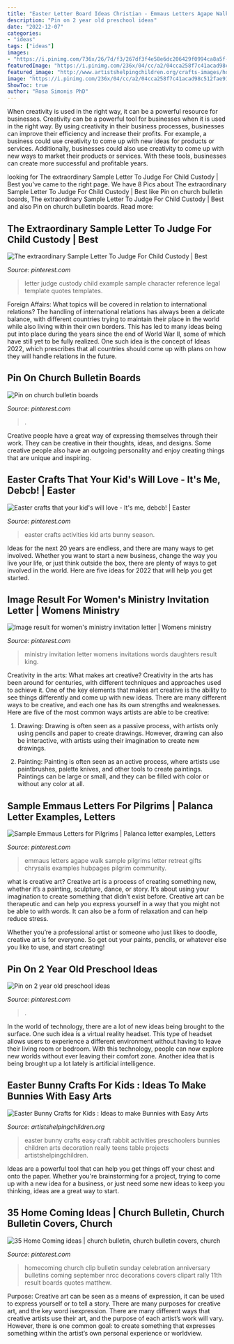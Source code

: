 ```yaml
---
title: "Easter Letter Board Ideas Christian - Emmaus Letters Agape Walk Sample Pilgrims Letter Retreat Gifts Chrysalis Examples Hubpages Pilgrim Community"
description: "Pin on 2 year old preschool ideas"
date: "2022-12-07"
categories:
- "ideas"
tags: ["ideas"]
images:
- "https://i.pinimg.com/736x/26/7d/f3/267df3f4e58e6dc206429f0994ca8a5f--emmaus-pilgrims.jpg"
featuredImage: "https://i.pinimg.com/236x/04/cc/a2/04cca258f7c41acad98c512fae916d91--homecoming-ideas-church.jpg"
featured_image: "http://www.artistshelpingchildren.org/crafts-images/holidays/easter/bunny-decoration-bw.png"
image: "https://i.pinimg.com/236x/04/cc/a2/04cca258f7c41acad98c512fae916d91--homecoming-ideas-church.jpg"
ShowToc: true
author: "Rosa Simonis PhD"
---
```



When creativity is used in the right way, it can be a powerful resource for businesses.
Creativity can be a powerful tool for businesses when it is used in the right way. By using creativity in their business processes, businesses can improve their efficiency and increase their profits. For example, a business could use creativity to come up with new ideas for products or services. Additionally, businesses could also use creativity to come up with new ways to market their products or services. With these tools, businesses can create more successful and profitable years.

	

		
looking for The extraordinary Sample Letter To Judge For Child Custody | Best you've came to the right page. We have 8 Pics about The extraordinary Sample Letter To Judge For Child Custody | Best like Pin on church bulletin boards, The extraordinary Sample Letter To Judge For Child Custody | Best and also Pin on church bulletin boards. Read more:
		
    
## The Extraordinary Sample Letter To Judge For Child Custody | Best

<img loading=lazy src="https://i.pinimg.com/736x/53/0e/d4/530ed4d5365eb07347a3939145640593.jpg" onerror="this.onerror=null;this.src='https://tse1.mm.bing.net/th?id=OIP.Pp8dCUD2T-JvIJAViTJAUQHaKS&amp;pid=15.1';" alt="The extraordinary Sample Letter To Judge For Child Custody | Best">

_Source: pinterest.com_

>letter judge custody child example sample character reference legal template quotes templates. 

	

Foreign Affairs: What topics will be covered in relation to international relations?
The handling of international relations has always been a delicate balance, with different countries trying to maintain their place in the world while also living within their own borders. This has led to many ideas being put into place during the years since the end of World War II, some of which have still yet to be fully realized. One such idea is the concept of Ideas 2022, which prescribes that all countries should come up with plans on how they will handle relations in the future.

    
## Pin On Church Bulletin Boards

<img loading=lazy src="https://i.pinimg.com/736x/4a/a2/c5/4aa2c5be7d49b79514e45f3b0b7768ec.jpg" onerror="this.onerror=null;this.src='https://tse3.mm.bing.net/th?id=OIP.8Q98fVDp3jU3ZF8aWcWXrwHaFj&amp;pid=15.1';" alt="Pin on church bulletin boards">

_Source: pinterest.com_

>. 

	

Creative people have a great way of expressing themselves through their work. They can be creative in their thoughts, ideas, and designs. Some creative people also have an outgoing personality and enjoy creating things that are unique and inspiring.

    
## Easter Crafts That Your Kid&#039;s Will Love - It&#039;s Me, Debcb! | Easter

<img loading=lazy src="https://i.pinimg.com/736x/99/bd/8b/99bd8b6f5efdff0a11208d78de7952f0.jpg" onerror="this.onerror=null;this.src='https://tse2.mm.bing.net/th?id=OIP.B8rJOmjBMcjEihEUP_PNcgHaMC&amp;pid=15.1';" alt="Easter crafts that your kid&#039;s will love - It&#039;s me, debcb! | Easter">

_Source: pinterest.com_

>easter crafts activities kid arts bunny season. 

	

Ideas for the next 20 years are endless, and there are many ways to get involved. Whether you want to start a new business, change the way you live your life, or just think outside the box, there are plenty of ways to get involved in the world. Here are five ideas for 2022 that will help you get started.

    
## Image Result For Women&#039;s Ministry Invitation Letter | Womens Ministry

<img loading=lazy src="https://i.pinimg.com/736x/7d/b8/ec/7db8ecdc85f861035b880657609e399a.jpg" onerror="this.onerror=null;this.src='https://tse3.mm.bing.net/th?id=OIP.JUdzizvp4YezjEkICSqeBQHaLd&amp;pid=15.1';" alt="Image result for women&#039;s ministry invitation letter | Womens ministry">

_Source: pinterest.com_

>ministry invitation letter womens invitations words daughters result king. 

	

Creativity in the arts: What makes art creative?
Creativity in the arts has been around for centuries, with different techniques and approaches used to achieve it. One of the key elements that makes art creative is the ability to see things differently and come up with new ideas. There are many different ways to be creative, and each one has its own strengths and weaknesses. Here are five of the most common ways artists are able to be creative: 
1. Drawing: Drawing is often seen as a passive process, with artists only using pencils and paper to create drawings. However, drawing can also be interactive, with artists using their imagination to create new drawings.

2. Painting: Painting is often seen as an active process, where artists use paintbrushes, palette knives, and other tools to create paintings. Paintings can be large or small, and they can be filled with color or without any color at all.

    
## Sample Emmaus Letters For Pilgrims | Palanca Letter Examples, Letters

<img loading=lazy src="https://i.pinimg.com/736x/26/7d/f3/267df3f4e58e6dc206429f0994ca8a5f--emmaus-pilgrims.jpg" onerror="this.onerror=null;this.src='https://tse3.mm.bing.net/th?id=OIP.0QNKt9SiCM9XsLQDkcHriwHaHh&amp;pid=15.1';" alt="Sample Emmaus Letters for Pilgrims | Palanca letter examples, Letters">

_Source: pinterest.com_

>emmaus letters agape walk sample pilgrims letter retreat gifts chrysalis examples hubpages pilgrim community. 

	

what is creative art?
Creative art is a process of creating something new, whether it’s a painting, sculpture, dance, or story. It’s about using your imagination to create something that didn’t exist before. 
Creative art can be therapeutic and can help you express yourself in a way that you might not be able to with words. It can also be a form of relaxation and can help reduce stress. 

Whether you’re a professional artist or someone who just likes to doodle, creative art is for everyone. So get out your paints, pencils, or whatever else you like to use, and start creating!

    
## Pin On 2 Year Old Preschool Ideas

<img loading=lazy src="http://media-cache-ec0.pinimg.com/640x/1d/d9/c4/1dd9c454682440a6ebe43e0492846cf9.jpg" onerror="this.onerror=null;this.src='https://tse3.mm.bing.net/th?id=OIP.CJles71RA-PSFPNbHylCvgHaLH&amp;pid=15.1';" alt="Pin on 2 year old preschool ideas">

_Source: pinterest.com_

>. 

	

In the world of technology, there are a lot of new ideas being brought to the surface. One such idea is a virtual reality headset. This type of headset allows users to experience a different environment without having to leave their living room or bedroom. With this technology, people can now explore new worlds without ever leaving their comfort zone. Another idea that is being brought up a lot lately is artificial intelligence.

    
## Easter Bunny Crafts For Kids : Ideas To Make Bunnies With Easy Arts

<img loading=lazy src="http://www.artistshelpingchildren.org/crafts-images/holidays/easter/bunny-decoration-bw.png" onerror="this.onerror=null;this.src='https://tse4.mm.bing.net/th?id=OIP.opN3utVMJIr9VrBgLgRmmwHaQL&amp;pid=15.1';" alt="Easter Bunny Crafts for Kids : Ideas to make Bunnies with Easy Arts">

_Source: artistshelpingchildren.org_

>easter bunny crafts easy craft rabbit activities preschoolers bunnies children arts decoration really teens table projects artistshelpingchildren. 

	

Ideas are a powerful tool that can help you get things off your chest and onto the paper. Whether you're brainstorming for a project, trying to come up with a new idea for a business, or just need some new ideas to keep you thinking, ideas are a great way to start.

    
## 35 Home Coming Ideas | Church Bulletin, Church Bulletin Covers, Church

<img loading=lazy src="https://i.pinimg.com/236x/04/cc/a2/04cca258f7c41acad98c512fae916d91--homecoming-ideas-church.jpg" onerror="this.onerror=null;this.src='https://tse3.mm.bing.net/th?id=OIP.lmjQ1knvCH2x6TLVQJ9DTwAAAA&amp;pid=15.1';" alt="35 Home Coming ideas | church bulletin, church bulletin covers, church">

_Source: pinterest.com_

>homecoming church clip bulletin sunday celebration anniversary bulletins coming september nrcc decorations covers clipart rally 11th result boards quotes matthew. 

	

Purpose:
Creative art can be seen as a means of expression, it can be used to express yourself or to tell a story. There are many purposes for creative art, and the key word isexpression. There are many different ways that creative artists use their art, and the purpose of each artist’s work will vary. However, there is one common goal: to create something that expresses something within the artist’s own personal experience or worldview.

